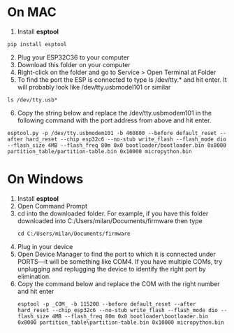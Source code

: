 # On MAC
1. Install **esptool**
  ```
  pip install esptool
 ```
2.  Plug your ESP32C36 to your computer
3.  Download this folder on your computer
4.  Right-click on the folder and go to Service > Open Terminal at Folder
5.  To find the port the ESP is connected to type ls /dev/tty.* and hit enter. It will probably look like /dev/tty.usbmodel101 or similar
   ```
  ls /dev/tty.usb*
  ```
6. Copy the string below and replace the /dev/tty.usbmodem101 in the following command with the port address from above and hit enter. 
```
esptool.py -p /dev/tty.usbmodem101 -b 460800 --before default_reset --after hard_reset --chip esp32c6 --no-stub write_flash --flash_mode dio --flash_size 4MB --flash_freq 80m 0x0 bootloader/bootloader.bin 0x8000 partition_table/partition-table.bin 0x10000 micropython.bin
```


# On Windows
1. Install **esptool**
2. Open Command Prompt
3. cd into the downloaded folder. For example, if you have this folder downloaded into C:/Users/milan/Documents/firmware then type
   ```
   cd C:/Users/milan/Documents/firmware
   ```
4. Plug in your device
5. Open Device Manager to find the port to which it is connected under PORTS—it will be something like COM4. If you have multiple COMs, try unplugging and replugging the device to identify the right port by elimination.
6. Copy the command below and replace the COM with the right number and hit enter
   ```
   esptool -p _COM_ -b 115200 --before default_reset --after hard_reset --chip esp32c6 --no-stub write_flash --flash_mode dio --flash_size 4MB --flash_freq 80m 0x0 bootloader\bootloader.bin 0x8000 partition_table\partition-table.bin 0x10000 micropython.bin
   ```
